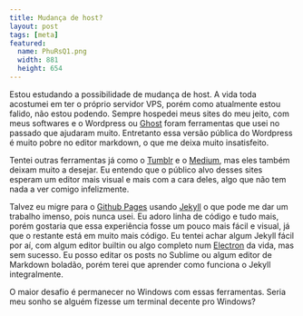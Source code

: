 ```yaml
---
title: Mudança de host?
layout: post
tags: [meta]
featured:
  name: PhuRsQ1.png
  width: 881
  height: 654
---
```

Estou estudando a possibilidade de mudança de host. A vida toda acostumei em ter o próprio servidor VPS, porém como atualmente estou falido, não estou podendo. Sempre hospedei meus sites do meu jeito, com meus softwares e o Wordpress ou <a href="http://ghost.org" target="_blank">Ghost</a> foram ferramentas que usei no passado que ajudaram muito. Entretanto essa versão pública do Wordpress é muito pobre no editor markdown, o que me deixa muito insatisfeito.
<!--more-->

Tentei outras ferramentas já como o <a href="http://tumblr.com" target="_blank">Tumblr</a> e o <a href="http://medium.com" target="_blank">Medium</a>, mas eles também deixam muito a desejar. Eu entendo que o público alvo desses sites esperam um editor mais visual e mais com a cara deles, algo que não tem nada a ver comigo infelizmente.

Talvez eu migre para o <a href="https://pages.github.com/" target="_blank">Github Pages</a> usando <a href="https://jekyllrb.com/" target="_blank">Jekyll</a> o que pode me dar um trabalho imenso, pois nunca usei. Eu adoro linha de código e tudo mais, porém gostaria que essa experiência fosse um pouco mais fácil e visual, já que o restante está em muito mais código. Eu tentei achar algum Jekyll fácil por aí, com algum editor builtin ou algo completo num <a href="http://electron.atom.io/" target="_blank">Electron</a> da vida, mas sem sucesso. Eu posso editar os posts no Sublime ou algum editor de Markdown boladão, porém terei que aprender como funciona o Jekyll integralmente.

O maior desafio é permanecer no Windows com essas ferramentas. Seria meu sonho se alguém fizesse um terminal decente pro Windows?
